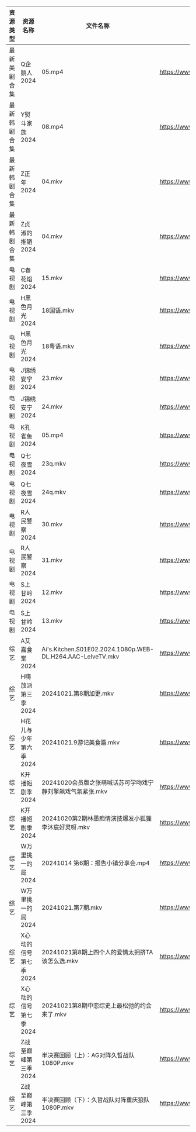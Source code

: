 | 资源类型   | 资源名称          | 文件名称                                                       | 分享链接                                 | 更新时间                |
| ------ | ------------- | ---------------------------------------------------------- | ------------------------------------ | ------------------- |
| 最新美剧合集 | Q企鹅人2024      | 05.mp4                                                     | https://www.alipan.com/s/vDUaCfprWEZ | 2024-10-21 14:05:54 |
| 最新韩剧合集 | Y熨斗家族2024     | 08.mp4                                                     | https://www.alipan.com/s/puj8LfqfXav | 2024-10-21 16:06:16 |
| 最新韩剧合集 | Z正年2024       | 04.mkv                                                     | https://www.alipan.com/s/sTneuapS1wk | 2024-10-21 00:06:25 |
| 最新韩剧合集 | Z贞淑的推销2024    | 04.mkv                                                     | https://www.alipan.com/s/h5xmVkTJtTV | 2024-10-21 00:06:27 |
| 电视剧    | C春花焰2024      | 15.mkv                                                     | https://www.alipan.com/s/LUgAXFU2qtc | 2024-10-21 14:05:12 |
| 电视剧    | H黑色月光2024     | 18国语.mkv                                                   | https://www.alipan.com/s/7pUm76Qoqso | 2024-10-21 14:05:31 |
| 电视剧    | H黑色月光2024     | 18粤语.mkv                                                   | https://www.alipan.com/s/7pUm76Qoqso | 2024-10-21 14:05:31 |
| 电视剧    | J锦绣安宁2024     | 23.mkv                                                     | https://www.alipan.com/s/S9DScaATSGS | 2024-10-21 20:06:09 |
| 电视剧    | J锦绣安宁2024     | 24.mkv                                                     | https://www.alipan.com/s/S9DScaATSGS | 2024-10-21 20:06:09 |
| 电视剧    | K孔雀鱼2024      | 05.mp4                                                     | https://www.alipan.com/s/9byeekozvmJ | 2024-10-21 08:05:40 |
| 电视剧    | Q七夜雪2024      | 23q.mkv                                                    | https://www.alipan.com/s/g2cTmZKN3D1 | 2024-10-21 20:06:33 |
| 电视剧    | Q七夜雪2024      | 24q.mkv                                                    | https://www.alipan.com/s/g2cTmZKN3D1 | 2024-10-21 20:06:33 |
| 电视剧    | R人民警察2024     | 30.mkv                                                     | https://www.alipan.com/s/aqwda2Q5cW8 | 2024-10-21 21:06:01 |
| 电视剧    | R人民警察2024     | 31.mkv                                                     | https://www.alipan.com/s/aqwda2Q5cW8 | 2024-10-21 21:06:00 |
| 电视剧    | S上甘岭2024      | 12.mkv                                                     | https://www.alipan.com/s/USaZDAUHrw4 | 2024-10-21 20:30:04 |
| 电视剧    | S上甘岭2024      | 13.mkv                                                     | https://www.alipan.com/s/USaZDAUHrw4 | 2024-10-21 20:30:04 |
| 综艺     | A艾嘉食堂2024     | Ai's.Kitchen.S01E02.2024.1080p.WEB-DL.H264.AAC-LelveTV.mkv | https://www.alipan.com/s/qqA2j1AeyfW | 2024-10-21 16:06:31 |
| 综艺     | H嗨放派第三季2024   | 20241021.第8期加更.mkv                                         | https://www.alipan.com/s/VRKJ132nbcQ | 2024-10-21 14:06:31 |
| 综艺     | H花儿与少年第六季2024 | 20241021.9游记美食篇.mkv                                        | https://www.alipan.com/s/etrBePtYsJ7 | 2024-10-21 14:06:34 |
| 综艺     | K开播短剧季2024    | 20241020会员版之张萌喊话苏可学吻戏宁静刘擎飙戏气氛紧张.mkv                        | https://www.alipan.com/s/RwTZ4L5wTYU | 2024-10-21 00:06:44 |
| 综艺     | K开播短剧季2024    | 20241020第2期林墨痴情演技爆发小狐狸李沐宸好灵呀.mkv                           | https://www.alipan.com/s/RwTZ4L5wTYU | 2024-10-21 08:06:34 |
| 综艺     | W万里挑一的局2024   | 20241014 第6期：报告小镇分享会.mp4                                   | https://www.alipan.com/s/TmY5m6HZ5CP | 2024-10-21 14:07:27 |
| 综艺     | W万里挑一的局2024   | 20241021.第7期.mkv                                           | https://www.alipan.com/s/TmY5m6HZ5CP | 2024-10-21 14:07:26 |
| 综艺     | X心动的信号第七季2024 | 20241021第8期上四个人的爱情太拥挤TA该怎么选.mkv                            | https://www.alipan.com/s/wQqfQxMS8Sx | 2024-10-21 16:07:48 |
| 综艺     | X心动的信号第七季2024 | 20241021第8期中恋综史上最松弛的约会来了.mkv                               | https://www.alipan.com/s/wQqfQxMS8Sx | 2024-10-21 14:07:44 |
| 综艺     | Z战至巅峰第三季2024  | 半决赛回顾（上）：AG对阵久哲战队 1080P.mkv                                | https://www.alipan.com/s/5yE689QzaiL | 2024-10-21 16:08:06 |
| 综艺     | Z战至巅峰第三季2024  | 半决赛回顾（下）：久哲战队对阵重庆狼队 1080P.mkv                              | https://www.alipan.com/s/5yE689QzaiL | 2024-10-21 16:08:05 |
